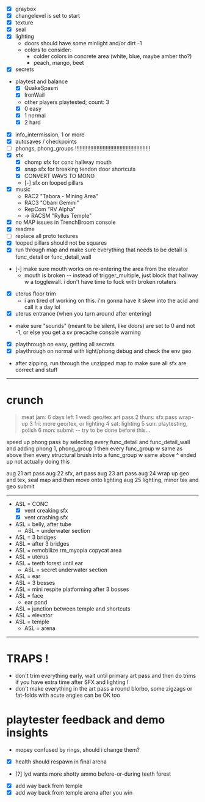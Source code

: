 - [x] graybox
- [x] changelevel is set to start
- [x] texture
- [x] seal
- [x] lighting
  - doors should have some minlight and/or dirt -1
  - colors to consider:
    - colder colors in concrete area (white, blue, maybe amber tho?)
    - peach, mango, beet
- [x] secrets
- playtest and balance
  - [x] QuakeSpasm
  - [x] IronWail
  - other players playtested; count: 3
  - [x] 0 easy
  - [x] 1 normal
  - [x] 2 hard
- [x] info_intermission, 1 or more
- [x] autosaves / checkpoints
- [ ] phongs, phong_groups !!!!!!!!!!!!!!!!!!!!!!!!!!!!!!!!!!!!!!!!!!!!!!!!!
- [x] sfx
  - [x] chomp sfx for conc hallway mouth
  - [x] snap sfx for breaking tendon door shortcuts
  - [x] CONVERT WAVS TO MONO
  - [-] sfx on looped pillars
- [x] music
  - RAC2 "Tabora - Mining Area"
  - RAC3 "Obani Gemini"
  - RepCom "RV Alpha"
  - -> RACSM "Ryllus Temple"
- [x] no MAP issues in TrenchBroom console
- [x] readme
- [ ] replace all proto textures
- [x] looped pillars should not be squares
- [x] run through map and make sure everything that needs to be detail is func_detail or func_detail_wall
- [-] make sure mouth works on re-entering the area from the elevator
  - mouth is broken -- instead of trigger_multiple, just block that hallway w a togglewall. i don't have time to fuck with broken rotaters
- [x] uterus floor trim
  - i am tired of working on this. i'm gonna have it skew into the acid and call it a day lol
- [x] uterus entrance (when you turn around after entering)
- make sure "sounds" (meant to be silent, like doors) are set to 0 and not -1, or else you get a sv precache console warning

- [x] playthrough on easy, getting all secrets
- [x] playthrough on normal with light/phong debug and check the env geo
- after zipping, run through the unzipped map to make sure all sfx are correct and stuff

---

# crunch

> meat jam: 6 days left
> 1 wed: geo/tex art pass
> 2 thurs: sfx pass wrap-up
> 3 fri: more geo/tex, or lighting
> 4 sat: lighting
> 5 sun: playtesting, polish
> 6 mon: submit -- try to be done before this...

speed up phong pass by selecting every func_detail and func_detail_wall and adding phong 1, phong_group 1
then every func_group w same as above
then every structural brush into a func_group w same above
^ ended up not actually doing this

aug 21
art pass
aug 22
sfx, art pass
aug 23
art pass
aug 24
wrap up geo and tex, seal map and then move onto lighting
aug 25
lighting, minor tex and geo
submit

---

- ASL = CONC
  - [x] vent creaking sfx
  - [x] vent crashing sfx
- ASL = belly, after tube
  - ASL = underwater section
- ASL = 3 bridges
- ASL = after 3 bridges
- ASL = remobilize rm_myopia copycat area
- ASL = uterus
- ASL = teeth forest until ear
  - ASL = secret underwater section
- ASL = ear
- ASL = 3 bosses
- ASL = mini respite platforming after 3 bosses
- ASL = face
  - ear pond
- ASL = junction between temple and shortcuts
- ASL = elevator
- ASL = temple
  - ASL = arena

---

# TRAPS !

- don't trim everything early, wait until primary art pass and then do trims if you have extra time after SFX and lighting !
- don't make everything in the art pass a round blorbo, some zigzags or fat-folds with acute angles can be OK too

# playtester feedback and demo insights

- mopey confused by rings, should i change them?
- [x] health should respawn in final arena
- [?] lyd wants more shotty ammo before-or-during teeth forest
- [x] add way back from temple
- [x] add way back from temple arena after you win
